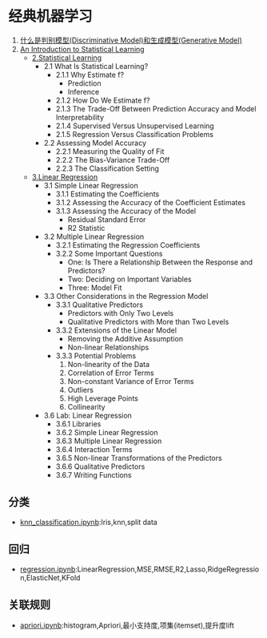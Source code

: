 # 经典机器学习
1. [什么是判别模型(Discriminative Model)和生成模型(Generative Model)](DiscriminativeModelGenerativeModel.md)
1. [An Introduction to Statistical Learning](ISLR-Sixth)
    - [2.Statistical Learning](ISLR-Sixth/StatisticalLearning.ipynb)
        - 2.1 What Is Statistical Learning?
            - 2.1.1 Why Estimate f?
                - Prediction
                - Inference
            - 2.1.2 How Do We Estimate f?
            - 2.1.3 The Trade-Off Between Prediction Accuracy and Model Interpretability
            - 2.1.4 Supervised Versus Unsupervised Learning
            - 2.1.5 Regression Versus Classification Problems
        - 2.2 Assessing Model Accuracy
            - 2.2.1 Measuring the Quality of Fit
            - 2.2.2 The Bias-Variance Trade-Off
            - 2.2.3 The Classification Setting
    - [3.Linear Regression](LinearRegression.ipynb)
        - 3.1 Simple Linear Regression
            - 3.1.1 Estimating the Coefficients
            - 3.1.2 Assessing the Accuracy of the Coefficient Estimates
            - 3.1.3 Assessing the Accuracy of the Model
                - Residual Standard Error
                - R2  Statistic
        - 3.2 Multiple Linear Regression
            - 3.2.1 Estimating the Regression Coefficients
            - 3.2.2 Some Important Questions
                - One: Is There a Relationship Between the Response and Predictors?
                - Two: Deciding on Important Variables
                - Three: Model Fit
        - 3.3 Other Considerations in the Regression Model
            - 3.3.1 Qualitative Predictors
                - Predictors with Only Two Levels
                - Qualitative Predictors with More than Two Levels
            - 3.3.2 Extensions of the Linear Model
                - Removing the Additive Assumption
                - Non-linear Relationships
            - 3.3.3 Potential Problems
                1. Non-linearity of the Data
                2. Correlation of Error Terms
                3. Non-constant Variance of Error Terms
                4. Outliers
                5. High Leverage Points
                6. Collinearity
        - 3.6 Lab: Linear Regression
            - 3.6.1 Libraries
            - 3.6.2 Simple Linear Regression
            - 3.6.3 Multiple Linear Regression
            - 3.6.4 Interaction Terms
            - 3.6.5 Non-linear Transformations of the Predictors
            - 3.6.6 Qualitative Predictors
            - 3.6.7 Writing Functions

## 分类
- [knn_classification.ipynb](knn_classification.ipynb):Iris,knn,split data

## 回归
- [regression.ipynb](regression.ipynb):LinearRegression,MSE,RMSE,R2,Lasso,RidgeRegression,ElasticNet,KFold

## 关联规则
- [apriori.ipynb](apriori.ipynb):histogram,Apriori,最小支持度,项集(itemset),提升度lift

